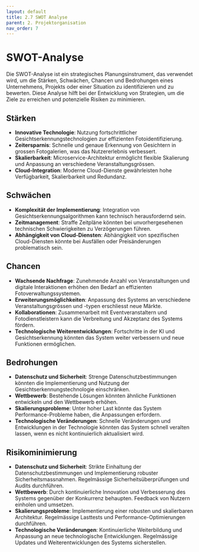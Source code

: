 ```yaml
---
layout: default
title: 2.7 SWOT Analyse
parent: 2. Projektorganisation
nav_order: 7
---
```

# SWOT-Analyse

Die SWOT-Analyse ist ein strategisches Planungsinstrument, das verwendet wird, um die Stärken, Schwächen, Chancen und Bedrohungen eines Unternehmens, Projekts oder einer Situation zu identifizieren und zu bewerten. Diese Analyse hilft bei der Entwicklung von Strategien, um die Ziele zu erreichen und potenzielle Risiken zu minimieren.

## Stärken
- **Innovative Technologie**: Nutzung fortschrittlicher Gesichtserkennungstechnologien zur effizienten Fotoidentifizierung.
- **Zeitersparnis**: Schnelle und genaue Erkennung von Gesichtern in grossen Fotogalerien, was das Nutzererlebnis verbessert.
- **Skalierbarkeit**: Microservice-Architektur ermöglicht flexible Skalierung und Anpassung an verschiedene Veranstaltungsgrössen.
- **Cloud-Integration**: Moderne Cloud-Dienste gewährleisten hohe Verfügbarkeit, Skalierbarkeit und Redundanz.

## Schwächen
- **Komplexität der Implementierung**: Integration von Gesichtserkennungsalgorithmen kann technisch herausfordernd sein.
- **Zeitmanagement**: Straffe Zeitpläne könnten bei unvorhergesehenen technischen Schwierigkeiten zu Verzögerungen führen.
- **Abhängigkeit von Cloud-Diensten**: Abhängigkeit von spezifischen Cloud-Diensten könnte bei Ausfällen oder Preisänderungen problematisch sein.

## Chancen
- **Wachsende Nachfrage**: Zunehmende Anzahl von Veranstaltungen und digitale Interaktionen erhöhen den Bedarf an effizienten Fotoverwaltungssystemen.
- **Erweiterungsmöglichkeiten**: Anpassung des Systems an verschiedene Veranstaltungsgrössen und -typen erschliesst neue Märkte.
- **Kollaborationen**: Zusammenarbeit mit Eventveranstaltern und Fotodienstleistern kann die Verbreitung und Akzeptanz des Systems fördern.
- **Technologische Weiterentwicklungen**: Fortschritte in der KI und Gesichtserkennung könnten das System weiter verbessern und neue Funktionen ermöglichen.

## Bedrohungen
- **Datenschutz und Sicherheit**: Strenge Datenschutzbestimmungen könnten die Implementierung und Nutzung der Gesichtserkennungstechnologie einschränken.
- **Wettbewerb**: Bestehende Lösungen könnten ähnliche Funktionen entwickeln und den Wettbewerb erhöhen.
- **Skalierungsprobleme**: Unter hoher Last könnte das System Performance-Probleme haben, die Anpassungen erfordern.
- **Technologische Veränderungen**: Schnelle Veränderungen und Entwicklungen in der Technologie könnten das System schnell veralten lassen, wenn es nicht kontinuierlich aktualisiert wird.

## Risikominimierung
- **Datenschutz und Sicherheit**: Strikte Einhaltung der Datenschutzbestimmungen und Implementierung robuster Sicherheitsmassnahmen. Regelmässige Sicherheitsüberprüfungen und Audits durchführen.
- **Wettbewerb**: Durch kontinuierliche Innovation und Verbesserung des Systems gegenüber der Konkurrenz behaupten. Feedback von Nutzern einholen und umsetzen.
- **Skalierungsprobleme**: Implementierung einer robusten und skalierbaren Architektur. Regelmässige Lasttests und Performance-Optimierungen durchführen.
- **Technologische Veränderungen**: Kontinuierliche Weiterbildung und Anpassung an neue technologische Entwicklungen. Regelmässige Updates und Weiterentwicklungen des Systems sicherstellen.